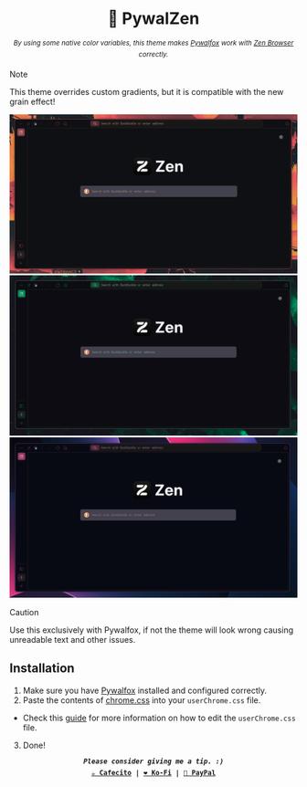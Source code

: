 <h1 align="center">🎨 PywalZen</h1>

<p align="center"><sup><i>By using some native color variables, this theme makes <a href="https://github.com/Frewacom/pywalfox">Pywalfox</a> work with <a href="https://zen-browser.app/">Zen Browser</a> correctly.</i></sup></p>

> [!NOTE]
> This theme overrides custom gradients, but it is compatible with the new grain effect!

![](./screenshots/1.png)
![](./screenshots/2.png)
![](./screenshots/3.png)

> [!CAUTION]
> Use this exclusively with Pywalfox, if not the theme will look wrong causing unreadable text and other issues.

## Installation
1. Make sure you have [Pywalfox](https://github.com/Freewacom/pywalfox) installed and configured correctly.
2. Paste the contents of [chrome.css](https://github.com/Axenide/PywalZen/blob/main/chrome.css) into your `userChrome.css` file. 
  - Check this [guide](https://docs.zen-browser.app/guides/live-editing) for more information on how to edit the `userChrome.css` file.
3. Done!

<p align="center">
<samp>
  <sup>
    <b>
    <i>Please consider giving me a tip. :)</i>
    <br>
    <a href="https://cafecito.app/axenide">☕ Cafecito</a> |
    <a href="https://ko-fi.com/axenide">❤️ Ko-Fi</a> |
    <a href="https://paypal.me/Axenide">💸 PayPal</a>
  </sup>
</samp>
</p>
